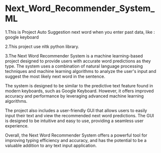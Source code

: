 # Next_Word_Recommender_System_ML
1.This is Project Auto Suggestion next word when you enter past data, like : google keyboard

2.This project use nltk python library.

3.The Next Word Recommender System is a machine learning-based project designed to provide users with accurate word predictions as they type. The system uses a combination of natural language processing techniques and machine learning algorithms to analyze the user's input and suggest the most likely next word in the sentence.

The system is designed to be similar to the predictive text feature found in modern keyboards, such as Google Keyboard. However, it offers improved accuracy and performance by leveraging advanced machine learning algorithms.

The project also includes a user-friendly GUI that allows users to easily input their text and view the recommended next word predictions. The GUI is designed to be intuitive and easy to use, providing a seamless user experience.

Overall, the Next Word Recommender System offers a powerful tool for improving typing efficiency and accuracy, and has the potential to be a valuable addition to any text input application.
